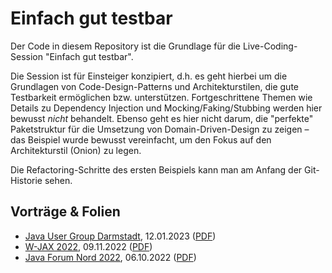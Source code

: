 # Einfach gut testbar

Der Code in diesem Repository ist die Grundlage für die Live-Coding-Session "Einfach gut testbar".

Die Session ist für Einsteiger konzipiert, d.h. es geht hierbei um die Grundlagen von Code-Design-Patterns und
Architekturstilen, die gute Testbarkeit ermöglichen bzw. unterstützen. Fortgeschrittene Themen wie Details zu
Dependency Injection und Mocking/Faking/Stubbing werden hier bewusst *nicht* behandelt. Ebenso geht es hier nicht
darum, die "perfekte" Paketstruktur für die Umsetzung von Domain-Driven-Design zu zeigen – das Beispiel wurde bewusst
vereinfacht, um den Fokus auf den Architekturstil (Onion) zu legen.

Die Refactoring-Schritte des ersten Beispiels kann man am Anfang der Git-Historie sehen.

## Vorträge & Folien

- [Java User Group Darmstadt](https://www.jug-da.de/2023/01/Einfach-gut-testbar/), 12.01.2023 ([PDF](https://thomas-much.de/presentations/EinfachGutTestbar-JUGDA-2023.pdf))
- [W-JAX 2022](https://jax.de/software-architecture/einfach-gut-testbar-grundlagen-von-codedesign-und-architektur-fuer-gute-testbarkeit/), 09.11.2022 ([PDF](https://thomas-much.de/presentations/EinfachGutTestbar-WJAX-2022.pdf))
- [Java Forum Nord 2022](https://javaforumnord.de/site/2022/page/sessions), 06.10.2022 ([PDF](https://thomas-much.de/presentations/EinfachGutTestbar-JFN-2022.pdf))
